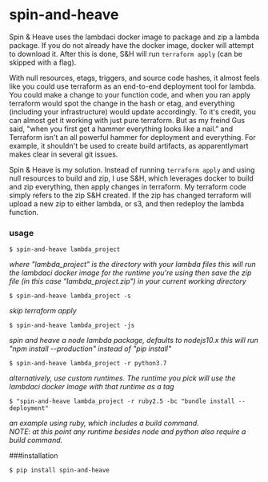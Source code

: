 # spin-and-heave  
  
Spin &amp; Heave uses the lambdaci docker image to package and zip a lambda package.
If you do not already have the docker image, docker will attempt to download it.
After this is done, S&amp;H will run `terraform apply` (can be skipped with a flag).  
  
With null resources, etags, triggers,
and source code hashes, it almost feels like you could use terraform as an end-to-end deployment
tool for lambda.  You could make a change to your function code, and when you ran
apply terraform would spot the change in the hash or etag, and everything (including
your infrastructure) would update accordingly. To it's credit, you can almost get it
working with just pure terraform. But as my freind Gus said, "when you first get a
hammer everything looks like a nail." and Terraform isn't an all powerful hammer for
deployment and everything. For example, it shouldn't be used to create build
artifacts, as apparentlymart makes clear in several git issues.  

Spin &amp; Heave is my solution. Instead of running `terraform apply` 
and using null resources to build and zip, I use S&amp;H, which leverages docker to 
build and zip everything, then apply changes in terraform. My terraform code simply 
refers to the zip S&amp;H created. If the zip has changed terraform will upload a new 
zip to either lambda, or s3, and then redeploy the lambda function.   
  
### usage  

`$ spin-and-heave lambda_project`  

*where "lambda_project" is the directory with your lambda files
this will run the lambdaci docker image for the runtime you're using
then save the zip file (in this case "lambda_project.zip") in your current
working directory*  
  
`$ spin-and-heave lambda_project -s`  
  
*skip terraform apply*  
  
`$ spin-and-heave lambda_project -js`  
  
*spin and heave a node lambda package, defaults to nodejs10.x
this will run "npm install --production" instead of "pip install"*  
  
`$ spin-and-heave lambda_project -r python3.7`  
  
*alternatively, use custom runtimes. The runtime you pick will use the lambdaci docker image with that runtime as a tag* 
  
`$ "spin-and-heave lambda_project -r ruby2.5 -bc "bundle install --deployment"`  
  
*an example using ruby, which includes a build command.   
NOTE: at this point any runtime besides node and python also 
require a build command.*   
  
###installation  
  
`$ pip install spin-and-heave`
